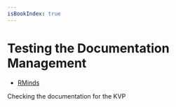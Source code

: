 ```yaml
---
isBookIndex: true
---
```

# Testing the Documentation Management

* [RMinds]("https://www.rminds.com")

Checking the documentation for the KVP
